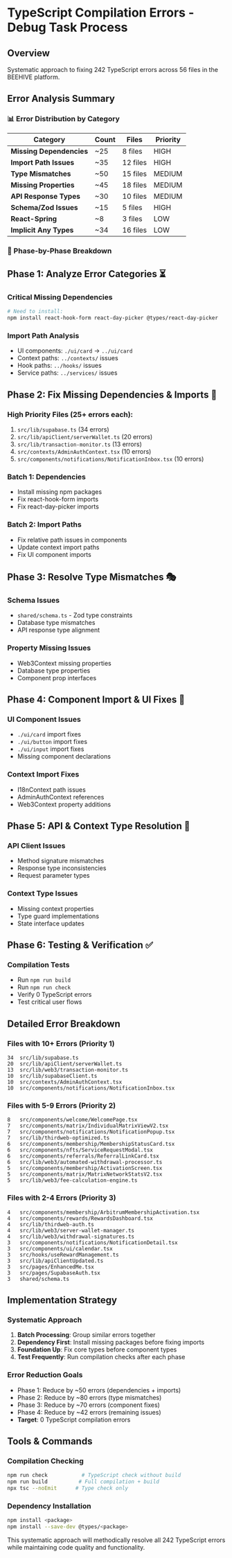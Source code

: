 # TypeScript Compilation Errors - Debug Task Process

## Overview
Systematic approach to fixing 242 TypeScript errors across 56 files in the BEEHIVE platform.

## Error Analysis Summary

### 📊 Error Distribution by Category

| Category | Count | Files | Priority |
|----------|-------|-------|----------|
| **Missing Dependencies** | ~25 | 8 files | HIGH |
| **Import Path Issues** | ~35 | 12 files | HIGH |
| **Type Mismatches** | ~50 | 15 files | MEDIUM |
| **Missing Properties** | ~45 | 18 files | MEDIUM |
| **API Response Types** | ~30 | 10 files | MEDIUM |
| **Schema/Zod Issues** | ~15 | 5 files | HIGH |
| **React-Spring** | ~8 | 3 files | LOW |
| **Implicit Any Types** | ~34 | 16 files | LOW |

### 🎯 Phase-by-Phase Breakdown

## Phase 1: Analyze Error Categories ⏳

### Critical Missing Dependencies
```bash
# Need to install:
npm install react-hook-form react-day-picker @types/react-day-picker
```

### Import Path Analysis
- UI components: `./ui/card` → `../ui/card`
- Context paths: `../contexts/` issues
- Hook paths: `../hooks/` issues
- Service paths: `../services/` issues

## Phase 2: Fix Missing Dependencies & Imports 🔧

### High Priority Files (25+ errors each):
1. `src/lib/supabase.ts` (34 errors)
2. `src/lib/apiClient/serverWallet.ts` (20 errors) 
3. `src/lib/transaction-monitor.ts` (13 errors)
4. `src/contexts/AdminAuthContext.tsx` (10 errors)
5. `src/components/notifications/NotificationInbox.tsx` (10 errors)

### Batch 1: Dependencies
- Install missing npm packages
- Fix react-hook-form imports
- Fix react-day-picker imports

### Batch 2: Import Paths  
- Fix relative path issues in components
- Update context import paths
- Fix UI component imports

## Phase 3: Resolve Type Mismatches 🎭

### Schema Issues
- `shared/schema.ts` - Zod type constraints
- Database type mismatches
- API response type alignment

### Property Missing Issues
- Web3Context missing properties
- Database type properties
- Component prop interfaces

## Phase 4: Component Import & UI Fixes 🎨

### UI Component Issues
- `./ui/card` import fixes
- `./ui/button` import fixes  
- `./ui/input` import fixes
- Missing component declarations

### Context Import Fixes
- I18nContext path issues
- AdminAuthContext references
- Web3Context property additions

## Phase 5: API & Context Type Resolution 🔌

### API Client Issues
- Method signature mismatches
- Response type inconsistencies
- Request parameter types

### Context Type Issues  
- Missing context properties
- Type guard implementations
- State interface updates

## Phase 6: Testing & Verification ✅

### Compilation Tests
- Run `npm run build`
- Run `npm run check` 
- Verify 0 TypeScript errors
- Test critical user flows

## Detailed Error Breakdown

### Files with 10+ Errors (Priority 1)
```
34  src/lib/supabase.ts
20  src/lib/apiClient/serverWallet.ts
13  src/lib/web3/transaction-monitor.ts
10  src/lib/supabaseClient.ts
10  src/contexts/AdminAuthContext.tsx
10  src/components/notifications/NotificationInbox.tsx
```

### Files with 5-9 Errors (Priority 2)
```
8   src/components/welcome/WelcomePage.tsx
7   src/components/matrix/IndividualMatrixViewV2.tsx
7   src/components/notifications/NotificationPopup.tsx
7   src/lib/thirdweb-optimized.ts
6   src/components/membership/MembershipStatusCard.tsx
6   src/components/nfts/ServiceRequestModal.tsx
6   src/components/referrals/ReferralLinkCard.tsx
6   src/lib/web3/automated-withdrawal-processor.ts
5   src/components/membership/ActivationScreen.tsx
5   src/components/matrix/MatrixNetworkStatsV2.tsx
5   src/lib/web3/fee-calculation-engine.ts
```

### Files with 2-4 Errors (Priority 3)
```
4   src/components/membership/ArbitrumMembershipActivation.tsx
4   src/components/rewards/RewardsDashboard.tsx
4   src/lib/thirdweb-auth.ts
4   src/lib/web3/server-wallet-manager.ts
4   src/lib/web3/withdrawal-signatures.ts
3   src/components/notifications/NotificationDetail.tsx
3   src/components/ui/calendar.tsx
3   src/hooks/useRewardManagement.ts
3   src/lib/apiClientUpdated.ts
3   src/pages/EnhancedMe.tsx
3   src/pages/SupabaseAuth.tsx
3   shared/schema.ts
```

## Implementation Strategy

### Systematic Approach
1. **Batch Processing**: Group similar errors together
2. **Dependency First**: Install missing packages before fixing imports  
3. **Foundation Up**: Fix core types before component types
4. **Test Frequently**: Run compilation checks after each phase

### Error Reduction Goals
- Phase 1: Reduce by ~50 errors (dependencies + imports)
- Phase 2: Reduce by ~80 errors (type mismatches)  
- Phase 3: Reduce by ~70 errors (component fixes)
- Phase 4: Reduce by ~42 errors (remaining issues)
- **Target**: 0 TypeScript compilation errors

## Tools & Commands

### Compilation Checking
```bash
npm run check           # TypeScript check without build
npm run build          # Full compilation + build
npx tsc --noEmit      # Type check only
```

### Dependency Installation
```bash
npm install <package>
npm install --save-dev @types/<package>
```

This systematic approach will methodically resolve all 242 TypeScript errors while maintaining code quality and functionality.